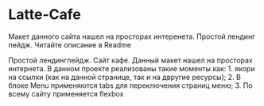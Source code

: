# Latte-Cafe
Макет данного сайта нашел на просторах интеренета. Простой лендинг пейдж. Читайте описание в Readme


Простой лендингпейдж. Сайт кафе. Данный макет нашел на просторах интернета. В данном проекте реализованы такие моменты как: 1. якори на ссылки (как на данной странице, так и на двругие ресурсы); 2. В блоке Menu применяются tabs для переключения страниц меню; 3. По всему сайту применяется flexbox

